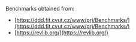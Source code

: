 Benchmarks obtained from:
- [https://ddd.fit.cvut.cz/www/prj/Benchmarks/](https://ddd.fit.cvut.cz/www/prj/Benchmarks/)
- [https://revlib.org/](https://revlib.org/)